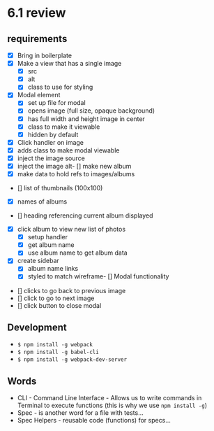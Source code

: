 # 6.1 review

## requirements
- [x] Bring in boilerplate
- [x] Make a view that has a single image
  - [x] src
  - [x] alt
  - [x] class to use for styling
- [x] Modal element
  - [x] set up file for modal
  - [x] opens image (full size, opaque background)
  - [x] has full width and height image in center
  - [x] class to make it viewable
  - [x] hidden by default
- [x] Click handler on image
 - [x] adds class to make modal viewable
 - [x] inject the image source
 - [x] inject the image alt- 
[] make new album
  - [x] make data to hold refs to images/albums
-   [] list of thumbnails (100x100)
  - [x] names of albums
-   [] heading referencing current album displayed
- [x] click album to view new list of photos
  - [x] setup handler
  - [x] get album name
  - [x] use album name to get album data
- [x] create sidebar
  - [x] album name links
  - [x] styled to match wireframe- 
[] Modal functionality
-   [] clicks to go back to previous image
-   [] click to go to next image
-   [] click button to close modal


## Development
  - `$ npm install -g webpack`
  - `$ npm install -g babel-cli`
  - `$ npm install -g webpack-dev-server`


## Words
  - CLI - Command Line Interface - Allows us to write commands in Terminal to execute functions (this is why we use `npm install -g`)
  - Spec - is another word for a file with tests...
  - Spec Helpers - reusable code (functions) for specs...
